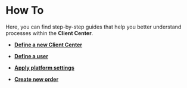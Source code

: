 # How To

Here, you can find step-by-step guides that help you better understand processes within the **Client Center**.

* **[Define a new Client Center](define-a-new-cc.md)**

* **[Define a user](setup-a-new-user-account.md)**

* **[Apply platform settings](apply-platform-settings.md)**

* **[Create new order](create-new-order.md)**
    
